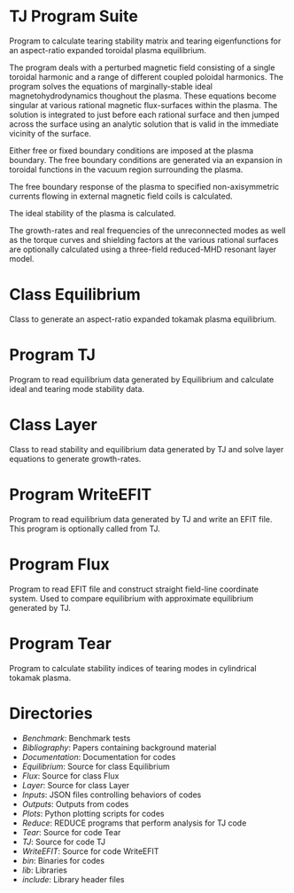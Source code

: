 # TJ Program Suite

Program to calculate tearing stability matrix and tearing eigenfunctions for an
aspect-ratio expanded toroidal plasma equilibrium.

The program deals with a perturbed magnetic field consisting of a single
toroidal harmonic and a range of different coupled poloidal harmonics.
The program solves the equations of marginally-stable ideal magnetohydrodynamics
thoughout the plasma. These equations become singular at various rational
magnetic flux-surfaces within the plasma. The solution is integrated to
just before each rational surface and then jumped across the surface using
an analytic solution that is valid in the immediate vicinity of the surface.

Either free or fixed boundary conditions are imposed at the plasma boundary.
The free boundary conditions are generated via an expansion in toroidal
functions in the vacuum region surrounding the plasma.

The free boundary response of the plasma to specified non-axisymmetric currents
flowing in external magnetic field coils is calculated.

The ideal stability of the plasma is calculated.

The growth-rates and real frequencies of the unreconnected modes as well
as the torque curves and shielding factors at the various rational
surfaces are optionally calculated using a three-field reduced-MHD resonant
layer model.

# Class Equilibrium

Class to generate an aspect-ratio expanded tokamak plasma equilibrium.

# Program TJ

Program to read equilibrium data generated by Equilibrium and calculate
ideal and tearing mode stability data.

# Class Layer

Class to read stability and equilibrium data generated by TJ and solve
layer equations to generate growth-rates.

# Program WriteEFIT

Program to read equilibrium data generated by TJ and write an EFIT file.
This program is optionally called from TJ.

# Program Flux

Program to read EFIT file and construct straight field-line coordinate system.
Used to compare equilibrium with approximate equilibrium generated by TJ.

# Program Tear

Program to calculate stability indices of tearing modes in cylindrical tokamak plasma.

# Directories

  - *Benchmark*:        Benchmark tests
  - *Bibliography*:	Papers containing background material
  - *Documentation*: 	Documentation for codes
  - *Equilibrium*:	Source for class Equilibrium
  - *Flux*:		Source for class Flux
  - *Layer*:		Source for class Layer
  - *Inputs*:		JSON files controlling behaviors of codes
  - *Outputs*:		Outputs from codes
  - *Plots*:		Python plotting scripts for codes
  - *Reduce*:		REDUCE programs that perform analysis for TJ code
  - *Tear*:		Source for code Tear
  - *TJ*:		Source for code TJ
  - *WriteEFIT*:	Source for code WriteEFIT
  - *bin*:		Binaries for codes
  - *lib*:		Libraries
  - *include*:		Library header files